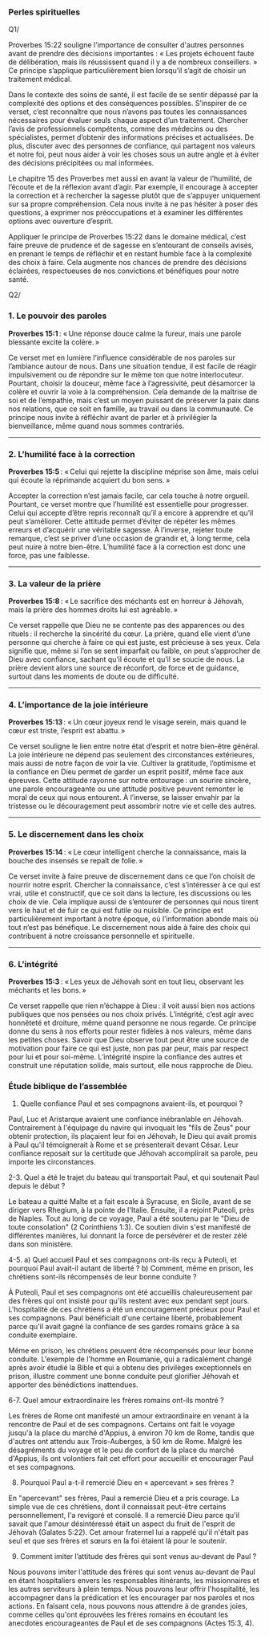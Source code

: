 ### Perles spirituelles

Q1/


Proverbes 15:22 souligne l'importance de consulter d'autres personnes avant de prendre des décisions importantes : « Les projets échouent faute de délibération, mais ils réussissent quand il y a de nombreux conseillers. » Ce principe s’applique particulièrement bien lorsqu’il s’agit de choisir un traitement médical.

Dans le contexte des soins de santé, il est facile de se sentir dépassé par la complexité des options et des conséquences possibles. S’inspirer de ce verset, c’est reconnaître que nous n’avons pas toutes les connaissances nécessaires pour évaluer seuls chaque aspect d’un traitement. Chercher l’avis de professionnels compétents, comme des médecins ou des spécialistes, permet d’obtenir des informations précises et actualisées. De plus, discuter avec des personnes de confiance, qui partagent nos valeurs et notre foi, peut nous aider à voir les choses sous un autre angle et à éviter des décisions précipitées ou mal informées.

Le chapitre 15 des Proverbes met aussi en avant la valeur de l’humilité, de l’écoute et de la réflexion avant d’agir. Par exemple, il encourage à accepter la correction et à rechercher la sagesse plutôt que de s’appuyer uniquement sur sa propre compréhension. Cela nous invite à ne pas hésiter à poser des questions, à exprimer nos préoccupations et à examiner les différentes options avec ouverture d’esprit.

Appliquer le principe de Proverbes 15:22 dans le domaine médical, c’est faire preuve de prudence et de sagesse en s’entourant de conseils avisés, en prenant le temps de réfléchir et en restant humble face à la complexité des choix à faire. Cela augmente nos chances de prendre des décisions éclairées, respectueuses de nos convictions et bénéfiques pour notre santé.

Q2/


### 1. Le pouvoir des paroles  
**Proverbes 15:1** : « Une réponse douce calme la fureur, mais une parole blessante excite la colère. »

Ce verset met en lumière l’influence considérable de nos paroles sur l’ambiance autour de nous. Dans une situation tendue, il est facile de réagir impulsivement ou de répondre sur le même ton que notre interlocuteur. Pourtant, choisir la douceur, même face à l’agressivité, peut désamorcer la colère et ouvrir la voie à la compréhension. Cela demande de la maîtrise de soi et de l’empathie, mais c’est un moyen puissant de préserver la paix dans nos relations, que ce soit en famille, au travail ou dans la communauté. Ce principe nous invite à réfléchir avant de parler et à privilégier la bienveillance, même quand nous sommes contrariés.

---

### 2. L’humilité face à la correction  
**Proverbes 15:5** : « Celui qui rejette la discipline méprise son âme, mais celui qui écoute la réprimande acquiert du bon sens. »

Accepter la correction n’est jamais facile, car cela touche à notre orgueil. Pourtant, ce verset montre que l’humilité est essentielle pour progresser. Celui qui accepte d’être repris reconnaît qu’il a encore à apprendre et qu’il peut s’améliorer. Cette attitude permet d’éviter de répéter les mêmes erreurs et d’acquérir une véritable sagesse. À l’inverse, rejeter toute remarque, c’est se priver d’une occasion de grandir et, à long terme, cela peut nuire à notre bien-être. L’humilité face à la correction est donc une force, pas une faiblesse.

---

### 3. La valeur de la prière  
**Proverbes 15:8** : « Le sacrifice des méchants est en horreur à Jéhovah, mais la prière des hommes droits lui est agréable. »

Ce verset rappelle que Dieu ne se contente pas des apparences ou des rituels : il recherche la sincérité du cœur. La prière, quand elle vient d’une personne qui cherche à faire ce qui est juste, est précieuse à ses yeux. Cela signifie que, même si l’on se sent imparfait ou faible, on peut s’approcher de Dieu avec confiance, sachant qu’il écoute et qu’il se soucie de nous. La prière devient alors une source de réconfort, de force et de guidance, surtout dans les moments de doute ou de difficulté.

---

### 4. L’importance de la joie intérieure  
**Proverbes 15:13** : « Un cœur joyeux rend le visage serein, mais quand le cœur est triste, l’esprit est abattu. »

Ce verset souligne le lien entre notre état d’esprit et notre bien-être général. La joie intérieure ne dépend pas seulement des circonstances extérieures, mais aussi de notre façon de voir la vie. Cultiver la gratitude, l’optimisme et la confiance en Dieu permet de garder un esprit positif, même face aux épreuves. Cette attitude rayonne sur notre entourage : un sourire sincère, une parole encourageante ou une attitude positive peuvent remonter le moral de ceux qui nous entourent. À l’inverse, se laisser envahir par la tristesse ou le découragement peut assombrir notre vie et celle des autres.

---

### 5. Le discernement dans les choix  
**Proverbes 15:14** : « Le cœur intelligent cherche la connaissance, mais la bouche des insensés se repaît de folie. »

Ce verset invite à faire preuve de discernement dans ce que l’on choisit de nourrir notre esprit. Chercher la connaissance, c’est s’intéresser à ce qui est vrai, utile et constructif, que ce soit dans la lecture, les discussions ou les choix de vie. Cela implique aussi de s’entourer de personnes qui nous tirent vers le haut et de fuir ce qui est futile ou nuisible. Ce principe est particulièrement important à notre époque, où l’information abonde mais où tout n’est pas bénéfique. Le discernement nous aide à faire des choix qui contribuent à notre croissance personnelle et spirituelle.

---

### 6. L’intégrité  
**Proverbes 15:3** : « Les yeux de Jéhovah sont en tout lieu, observant les méchants et les bons. »

Ce verset rappelle que rien n’échappe à Dieu : il voit aussi bien nos actions publiques que nos pensées ou nos choix privés. L’intégrité, c’est agir avec honnêteté et droiture, même quand personne ne nous regarde. Ce principe donne du sens à nos efforts pour rester fidèles à nos valeurs, même dans les petites choses. Savoir que Dieu observe tout peut être une source de motivation pour faire ce qui est juste, non pas par peur, mais par respect pour lui et pour soi-même. L’intégrité inspire la confiance des autres et construit une réputation solide, mais surtout, elle nous rapproche de Dieu.




### Étude biblique de l’assemblée


1. Quelle confiance Paul et ses compagnons avaient-ils, et pourquoi ?

Paul, Luc et Aristarque avaient une confiance inébranlable en Jéhovah. Contrairement à l'équipage du navire qui invoquait les "fils de Zeus" pour obtenir protection, ils plaçaient leur foi en Jéhovah, le Dieu qui avait promis à Paul qu'il témoignerait à Rome et se présenterait devant César. Leur confiance reposait sur la certitude que Jéhovah accomplirait sa parole, peu importe les circonstances.

2-3. Quel a été le trajet du bateau qui transportait Paul, et qui soutenait Paul depuis le début ?

Le bateau a quitté Malte et a fait escale à Syracuse, en Sicile, avant de se diriger vers Rhegium, à la pointe de l'Italie. Ensuite, il a rejoint Puteoli, près de Naples. Tout au long de ce voyage, Paul a été soutenu par le "Dieu de toute consolation" (2 Corinthiens 1:3). Ce soutien divin s'est manifesté de différentes manières, lui donnant la force de persévérer et de rester zélé dans son ministère.

4-5. a) Quel accueil Paul et ses compagnons ont-ils reçu à Puteoli, et pourquoi Paul avait-il autant de liberté ? b) Comment, même en prison, les chrétiens sont-ils récompensés de leur bonne conduite ?

À Puteoli, Paul et ses compagnons ont été accueillis chaleureusement par des frères qui ont insisté pour qu'ils restent avec eux pendant sept jours. L'hospitalité de ces chrétiens a été un encouragement précieux pour Paul et ses compagnons. Paul bénéficiait d'une certaine liberté, probablement parce qu'il avait gagné la confiance de ses gardes romains grâce à sa conduite exemplaire.

Même en prison, les chrétiens peuvent être récompensés pour leur bonne conduite. L'exemple de l'homme en Roumanie, qui a radicalement changé après avoir étudié la Bible et qui a obtenu des privilèges exceptionnels en prison, illustre comment une bonne conduite peut glorifier Jéhovah et apporter des bénédictions inattendues.

6-7. Quel amour extraordinaire les frères romains ont-ils montré ?

Les frères de Rome ont manifesté un amour extraordinaire en venant à la rencontre de Paul et de ses compagnons. Certains ont fait le voyage jusqu'à la place du marché d'Appius, à environ 70 km de Rome, tandis que d'autres ont attendu aux Trois-Auberges, à 50 km de Rome. Malgré les désagréments du voyage et le peu de confort de la place du marché d'Appius, ils ont volontiers fait cet effort pour accueillir et encourager Paul et ses compagnons.

8. Pourquoi Paul a-t-il remercié Dieu en « apercevant » ses frères ?

En "apercevant" ses frères, Paul a remercié Dieu et a pris courage. La simple vue de ces chrétiens, dont il connaissait peut-être certains personnellement, l'a revigoré et consolé. Il a remercié Dieu parce qu'il savait que l'amour désintéressé était un aspect du fruit de l'esprit de Jéhovah (Galates 5:22). Cet amour fraternel lui a rappelé qu'il n'était pas seul et que ses frères et sœurs en la foi étaient là pour le soutenir.

9. Comment imiter l’attitude des frères qui sont venus au-devant de Paul ?

Nous pouvons imiter l'attitude des frères qui sont venus au-devant de Paul en étant hospitaliers envers les responsables itinérants, les missionnaires et les autres serviteurs à plein temps. Nous pouvons leur offrir l'hospitalité, les accompagner dans la prédication et les encourager par nos paroles et nos actions. En faisant cela, nous pouvons nous attendre à de grandes joies, comme celles qu'ont éprouvées les frères romains en écoutant les anecdotes encourageantes de Paul et de ses compagnons (Actes 15:3, 4).

